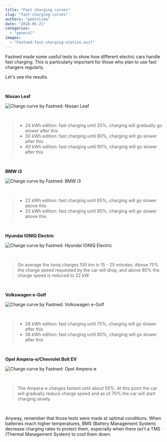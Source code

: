 ```yaml
---
title: "Fast charging curves"
slug: "fast-charging-curves"
authors: "pedrolima"
date: "2018-05-21"
categories: 
  - "general"
images: 
  - "Fastned-fast-charging-station.avif"
---
```


Fastned made some useful tests to show how different electric cars handle fast charging. This is particularly important for those who plan to use fast chargers regularly.

Let's see the results.

 

**Nissan Leaf**

![Charge curve by Fastned: Nissan Leaf](images/Charge-curve-by-Fastned-Nissan-Leaf.avif)

 

> - 24 kWh edition: fast charging until 25%, charging will gradually go slower after this
> - 30 kWh edition: fast charging until 80%, charging will go slower after this
> - 40 kWh edition: fast charging until 60%, charging will go slower after this

 

**BMW i3**

![Charge curve by Fastned: BMW i3](images/Charge-curve-by-Fastned-BMW-i3.avif)

 

> - 22 kWh edition: fast charging until 65%, charging will go slower above this
> - 33 kWh edition: fast charging until 85%, charging will go slower above this

 

**Hyundai IONIQ Electric**

![Charge curve by Fastned: Hyundai IONIQ Electric](images/Charge-curve-by-Fastned-Hyundai-IONIQ-Electric.avif)

 

> On average the Ioniq charges 100 km in 15 - 25 minutes. Above 75% the charge speed requested by the car will drop, and above 85% the charge speed is reduced to 22 kW.

 

**Volkswagen e-Golf**

![Charge curve by Fastned: Volkswagen e-Golf](images/Charge-curve-by-Fastned-Volkswagen-e-Golf.avif)

 

> - 26 kWh edition: fast charging until 75%, charging will go slower after this
> - 36 kWh edition: fast charging until 80%, charging will go slower after this

 

**Opel Ampera-e/Chevrolet Bolt EV**

![Charge curve by Fastned: Opel Ampera-e](images/Charge-curve-by-Fastned-Opel-Ampera-e.avif)

 

> The Ampera-e charges fastest until about 55%. At this point the car will gradually reduce charge speed and as of 70% the car will start charging slowly.

 

Anyway, remember that those tests were made at optimal conditions. When batteries reach higher temperatures, BMS (Battery Management System) decrease charging rates to protect them, especially when there isn't a TMS (Thermal Management System) to cool them down.
